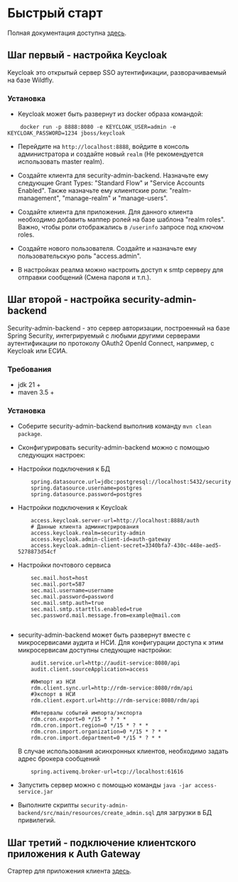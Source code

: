 # Быстрый старт
Полная документация доступна [здесь](/doc/src/index.adoc).

## Шаг первый - настройка Keycloak

Keycloak это открытый сервер SSO аутентификации, разворачиваемый на базе Wildfly.

<a name="step1install"></a>
### Установка

* Keycloak может быть развернут из docker образа командой:
```
    docker run -p 8888:8080 -e KEYCLOAK_USER=admin -e KEYCLOAK_PASSWORD=1234 jboss/keycloak
```

* Перейдите на `http://localhost:8888`, войдите в консоль администратора и создайте новый `realm` (Не рекомендуется использовать master realm).

* Создайте клиента для security-admin-backend. Назначьте ему следующие Grant Types: "Standard Flow" и 
"Service Accounts Enabled". Также назначьте ему клиентские роли: "realm-management", "manage-realm" и "manage-users". 
* Создайте клиента для приложения. Для данного клиента необходимо добавить маппер ролей на базе шаблона "realm roles". 
Важно, чтобы роли отображались в `/userinfo` запросе под ключом roles.
 
* Создайте нового пользователя. Создайте и назначьте ему пользовательскую роль "access.admin".  

* В настройках реалма можно настроить доступ к smtp серверу для отправки сообщений (Смена пароля и т.п.).

## Шаг второй - настройка security-admin-backend

Security-admin-backend - это сервер авторизации, построенный на базе Spring Security, интегрируемый с любыми другими серверами 
аутентификации по протоколу OAuth2 OpenId Connect, например, с Keycloak или ЕСИА.

### Требования
* jdk 21 +
* maven 3.5 +

### Установка

* Соберите security-admin-backend выполнив команду `mvn clean package`.

* Сконфигурировать security-admin-backend можно с помощью следующих настроек:

* Настройки подключения к БД
    ```
        spring.datasource.url=jdbc:postgresql://localhost:5432/security
        spring.datasource.username=postgres
        spring.datasource.password=postgres
    ```
* Настройки подключения к Keycloak
    ```
        access.keycloak.server-url=http://localhost:8888/auth
        # Данные клиента администрирования
        access.keycloak.realm=security-admin
        access.keycloak.admin-client-id=auth-gateway
        access.keycloak.admin-client-secret=3340bfa7-430c-448e-aed5-5278873d54cf
    ```
* Настройки почтового сервиса
    ```
        sec.mail.host=host
        sec.mail.port=587
        sec.mail.username=username
        sec.mail.password=password
        sec.mail.smtp.auth=true
        sec.mail.smtp.starttls.enabled=true
        sec.password.mail.message.from=example@mail.com
        
    ```
* security-admin-backend может быть развернут вместе с микросервисами аудита и НСИ. 
Для конфигурации доступа к этим микросервисам доступны следующие настройки:
    ```
        audit.service.url=http://audit-service:8080/api
        audit.client.sourceApplication=access
  
        #Импорт из НСИ
        rdm.client.sync.url=http://rdm-service:8080/rdm/api
        #Экспорт в НСИ
        rdm.client.export.url=http://rdm-service:8080/rdm/api
        
        #Интервалы событий импорта/экспорта
        rdm.cron.export=0 */15 * ? * *
        rdm.cron.import.region=0 */15 * ? * *
        rdm.cron.import.organization=0 */15 * ? * *
        rdm.cron.import.department=0 */15 * ? * *
    ```
  В случае использования асинхронных клиентов, необходимо задать адрес брокера сообщений
    ```
        spring.activemq.broker-url=tcp://localhost:61616
    ```
        
    
* Запустить сервер можно с помощью команды `java -jar access-service.jar`

* Выполните скрипты `security-admin-backend/src/main/resources/create_admin.sql` для загрузки в БД привилегий.
  
## Шаг третий - подключение клиентского приложения к Auth Gateway
Стартер для приложения клиента [здесь](security-starters/security-client-starter/README.adoc).
